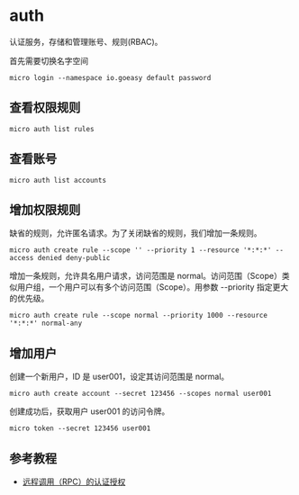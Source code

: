 # auth

认证服务，存储和管理账号、规则(RBAC)。

首先需要切换名字空间

    micro login --namespace io.goeasy default password

## 查看权限规则

    micro auth list rules

## 查看账号

    micro auth list accounts

## 增加权限规则

缺省的规则，允许匿名请求。为了关闭缺省的规则，我们增加一条规则。

    micro auth create rule --scope '' --priority 1 --resource '*:*:*' --access denied deny-public

增加一条规则，允许具名用户请求，访问范围是 normal。访问范围（Scope）类似用户组，一个用户可以有多个访问范围（Scope）。用参数 --priority 指定更大的优先级。

    micro auth create rule --scope normal --priority 1000 --resource '*:*:*' normal-any

## 增加用户


创建一个新用户，ID 是 user001，设定其访问范围是 normal。

    micro auth create account --secret 123456 --scopes normal user001

创建成功后，获取用户 user001 的访问令牌。

    micro token --secret 123456 user001

## 参考教程

* [远程调用（RPC）的认证授权](https://nano-kit.github.io/go-micro-in-action/rpc-auth.html)
